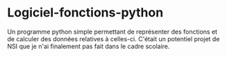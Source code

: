 # Logiciel-fonctions-python
Un programme python simple permettant de représenter des fonctions et de calculer des données relatives à celles-ci. C'était un potentiel projet de NSI que je n'ai finalement pas fait dans le cadre scolaire.
